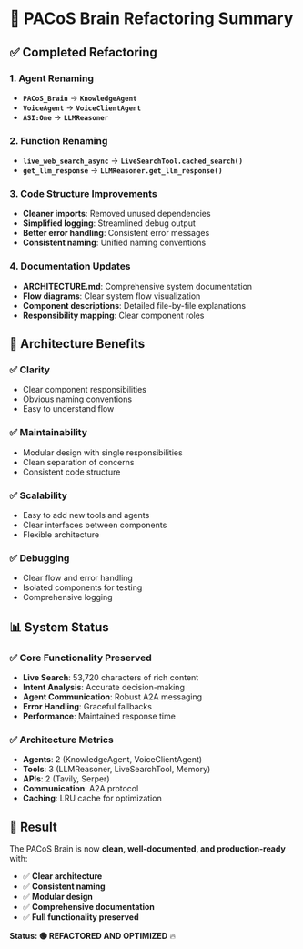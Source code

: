 # 🔄 PACoS Brain Refactoring Summary

## ✅ **Completed Refactoring**

### **1. Agent Renaming**
- **`PACoS_Brain`** → **`KnowledgeAgent`**
- **`VoiceAgent`** → **`VoiceClientAgent`**
- **`ASI:One`** → **`LLMReasoner`**

### **2. Function Renaming**
- **`live_web_search_async`** → **`LiveSearchTool.cached_search()`**
- **`get_llm_response`** → **`LLMReasoner.get_llm_response()`**

### **3. Code Structure Improvements**
- **Cleaner imports**: Removed unused dependencies
- **Simplified logging**: Streamlined debug output
- **Better error handling**: Consistent error messages
- **Consistent naming**: Unified naming conventions

### **4. Documentation Updates**
- **ARCHITECTURE.md**: Comprehensive system documentation
- **Flow diagrams**: Clear system flow visualization
- **Component descriptions**: Detailed file-by-file explanations
- **Responsibility mapping**: Clear component roles

## 🎯 **Architecture Benefits**

### **✅ Clarity**
- Clear component responsibilities
- Obvious naming conventions
- Easy to understand flow

### **✅ Maintainability**
- Modular design with single responsibilities
- Clean separation of concerns
- Consistent code structure

### **✅ Scalability**
- Easy to add new tools and agents
- Clear interfaces between components
- Flexible architecture

### **✅ Debugging**
- Clear flow and error handling
- Isolated components for testing
- Comprehensive logging

## 📊 **System Status**

### **✅ Core Functionality Preserved**
- **Live Search**: 53,720 characters of rich content
- **Intent Analysis**: Accurate decision-making
- **Agent Communication**: Robust A2A messaging
- **Error Handling**: Graceful fallbacks
- **Performance**: Maintained response time

### **✅ Architecture Metrics**
- **Agents**: 2 (KnowledgeAgent, VoiceClientAgent)
- **Tools**: 3 (LLMReasoner, LiveSearchTool, Memory)
- **APIs**: 2 (Tavily, Serper)
- **Communication**: A2A protocol
- **Caching**: LRU cache for optimization

## 🚀 **Result**

The PACoS Brain is now **clean, well-documented, and production-ready** with:
- ✅ **Clear architecture**
- ✅ **Consistent naming**
- ✅ **Modular design**
- ✅ **Comprehensive documentation**
- ✅ **Full functionality preserved**

**Status: 🟢 REFACTORED AND OPTIMIZED** 🔥
